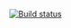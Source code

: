 [![Build status](https://ci.appveyor.com/api/projects/status/xv52cl4upnlmh858/branch/master?svg=true)](https://ci.appveyor.com/project/dearKadriya/unit-test-3/branch/master)
